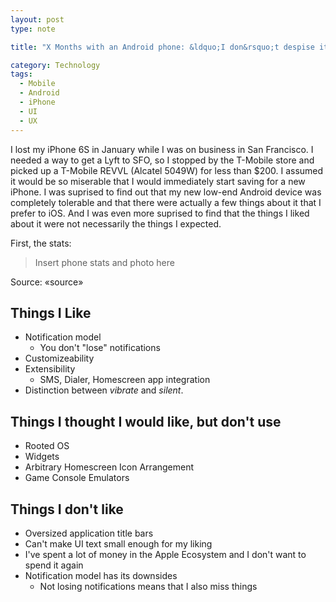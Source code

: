 ```yaml
---
layout: post
type: note

title: "X Months with an Android phone: &ldquo;I don&rsquo;t despise it.&rdquo;"

category: Technology
tags:
  - Mobile
  - Android
  - iPhone
  - UI
  - UX
---
```


<div class="intro">
I lost my iPhone 6S in January while I was on business in San Francisco. I
needed a way to get a Lyft to SFO, so I stopped by the T-Mobile store and picked
up a T-Mobile REVVL (Alcatel 5049W) for less than $200. I assumed it would be so
miserable that I would immediately start saving for a new iPhone. I was suprised
to find out that my new low-end Android device was completely tolerable and that
there were actually a few things about it that I prefer to iOS. And I was even
more suprised to find that the things I liked about it were not necessarily the
things I expected.
</div>

First, the stats:

> Insert phone stats and photo here

<figcaption>Source: «source»</figcaption>

## Things I Like

- Notification model
  - You don't "lose" notifications
- Customizeability
- Extensibility
  - SMS, Dialer, Homescreen app integration
- Distinction between _vibrate_ and _silent_.

## Things I thought I would like, but don't use

- Rooted OS
- Widgets
- Arbitrary Homescreen Icon Arrangement
- Game Console Emulators

## Things I don't like

- Oversized application title bars
- Can't make UI text small enough for my liking
- I've spent a lot of money in the Apple Ecosystem and I don't want to spend it
    again
- Notification model has its downsides
  - Not losing notifications means that I also miss things
